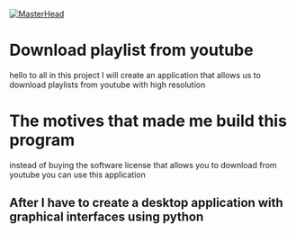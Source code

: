 [![MasterHead](https://media.tenor.com/ci494HY-uRwAAAAC/youtube-logo.gif)](https://rishavchanda.io)

# Download playlist from youtube
hello to all in this project I will create an application that allows us to download playlists from youtube with high resolution

# The motives that made me build this program
instead of buying the software license that allows you to download from youtube you can use this application


## After I have to create a desktop application with graphical interfaces using python

